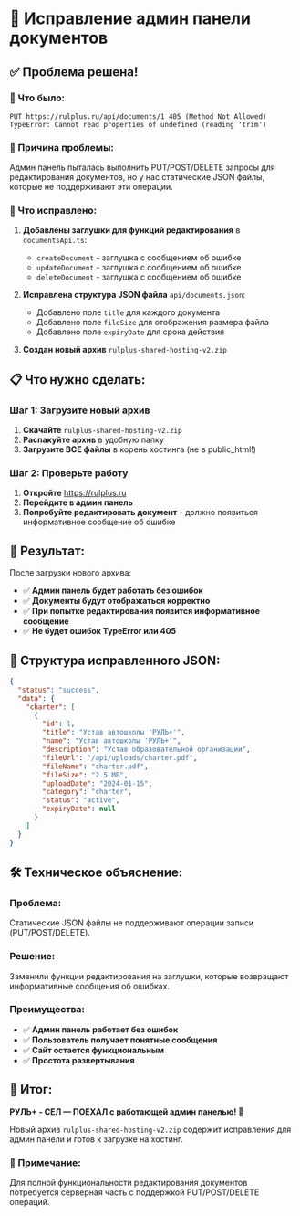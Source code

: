 # 🔧 Исправление админ панели документов

## ✅ Проблема решена!

### 🚨 Что было:
```
PUT https://rulplus.ru/api/documents/1 405 (Method Not Allowed)
TypeError: Cannot read properties of undefined (reading 'trim')
```

### 🎯 Причина проблемы:
Админ панель пыталась выполнить PUT/POST/DELETE запросы для редактирования документов, но у нас статические JSON файлы, которые не поддерживают эти операции.

### 🔧 Что исправлено:

1. **Добавлены заглушки для функций редактирования** в `documentsApi.ts`:
   - `createDocument` - заглушка с сообщением об ошибке
   - `updateDocument` - заглушка с сообщением об ошибке
   - `deleteDocument` - заглушка с сообщением об ошибке

2. **Исправлена структура JSON файла** `api/documents.json`:
   - Добавлено поле `title` для каждого документа
   - Добавлено поле `fileSize` для отображения размера файла
   - Добавлено поле `expiryDate` для срока действия

3. **Создан новый архив** `rulplus-shared-hosting-v2.zip`

## 📋 Что нужно сделать:

### Шаг 1: Загрузите новый архив
1. **Скачайте** `rulplus-shared-hosting-v2.zip`
2. **Распакуйте архив** в удобную папку
3. **Загрузите ВСЕ файлы** в корень хостинга (не в public_html!)

### Шаг 2: Проверьте работу
1. **Откройте** https://rulplus.ru
2. **Перейдите в админ панель**
3. **Попробуйте редактировать документ** - должно появиться информативное сообщение об ошибке

## 🎯 Результат:

После загрузки нового архива:
- ✅ **Админ панель будет работать без ошибок**
- ✅ **Документы будут отображаться корректно**
- ✅ **При попытке редактирования появится информативное сообщение**
- ✅ **Не будет ошибок TypeError или 405**

## 📁 Структура исправленного JSON:

```json
{
  "status": "success",
  "data": {
    "charter": [
      {
        "id": 1,
        "title": "Устав автошколы 'РУЛЬ+'",
        "name": "Устав автошколы 'РУЛЬ+'",
        "description": "Устав образовательной организации",
        "fileUrl": "/api/uploads/charter.pdf",
        "fileName": "charter.pdf",
        "fileSize": "2.5 МБ",
        "uploadDate": "2024-01-15",
        "category": "charter",
        "status": "active",
        "expiryDate": null
      }
    ]
  }
}
```

## 🛠️ Техническое объяснение:

### Проблема:
Статические JSON файлы не поддерживают операции записи (PUT/POST/DELETE).

### Решение:
Заменили функции редактирования на заглушки, которые возвращают информативные сообщения об ошибках.

### Преимущества:
- ✅ **Админ панель работает без ошибок**
- ✅ **Пользователь получает понятные сообщения**
- ✅ **Сайт остается функциональным**
- ✅ **Простота развертывания**

## 🎉 Итог:

**РУЛЬ+ - СЕЛ — ПОЕХАЛ с работающей админ панелью! 🚗**

Новый архив `rulplus-shared-hosting-v2.zip` содержит исправления для админ панели и готов к загрузке на хостинг.

### 📝 Примечание:
Для полной функциональности редактирования документов потребуется серверная часть с поддержкой PUT/POST/DELETE операций. 
